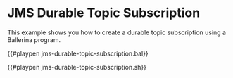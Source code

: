 # JMS Durable Topic Subscription

This example shows you how to create a durable topic subscription using a Ballerina program.

{{#playpen jms-durable-topic-subscription.bal}}

{{#playpen jms-durable-topic-subscription.sh}}